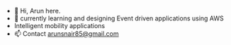 - 👋 Hi, Arun here.
- 🌱 currently learning and designing Event driven applications using AWS
- Intelligent mobility applications
- 📫 Contact arunsnair85@gmail.com

<!---
arunsnair85/arunsnair85 is a ✨ special ✨ repository because its `README.md` (this file) appears on your GitHub profile.
You can click the Preview link to take a look at your changes.
--->

